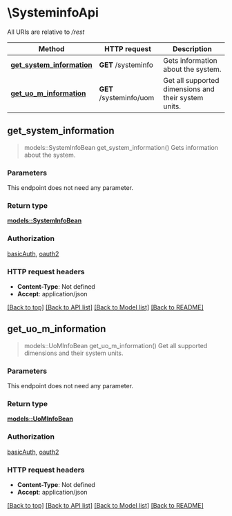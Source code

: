 # \SysteminfoApi

All URIs are relative to */rest*

Method | HTTP request | Description
------------- | ------------- | -------------
[**get_system_information**](SysteminfoApi.md#get_system_information) | **GET** /systeminfo | Gets information about the system.
[**get_uo_m_information**](SysteminfoApi.md#get_uo_m_information) | **GET** /systeminfo/uom | Get all supported dimensions and their system units.



## get_system_information

> models::SystemInfoBean get_system_information()
Gets information about the system.

### Parameters

This endpoint does not need any parameter.

### Return type

[**models::SystemInfoBean**](SystemInfoBean.md)

### Authorization

[basicAuth](../README.md#basicAuth), [oauth2](../README.md#oauth2)

### HTTP request headers

- **Content-Type**: Not defined
- **Accept**: application/json

[[Back to top]](#) [[Back to API list]](../README.md#documentation-for-api-endpoints) [[Back to Model list]](../README.md#documentation-for-models) [[Back to README]](../README.md)


## get_uo_m_information

> models::UoMInfoBean get_uo_m_information()
Get all supported dimensions and their system units.

### Parameters

This endpoint does not need any parameter.

### Return type

[**models::UoMInfoBean**](UoMInfoBean.md)

### Authorization

[basicAuth](../README.md#basicAuth), [oauth2](../README.md#oauth2)

### HTTP request headers

- **Content-Type**: Not defined
- **Accept**: application/json

[[Back to top]](#) [[Back to API list]](../README.md#documentation-for-api-endpoints) [[Back to Model list]](../README.md#documentation-for-models) [[Back to README]](../README.md)

